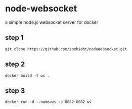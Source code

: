 # node-websocket
a simple node.js websocket server for docker
## step 1
```
git clone https://github.com/zombieht/nodeWebsocket.git
```
## step 2
```
docker build -t ws .
```
## step 3
```
docker run -d --name=ws -p 8082:8082 ws
```

